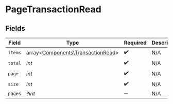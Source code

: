 # PageTransactionRead


## Fields

| Field                                                                           | Type                                                                            | Required                                                                        | Description                                                                     |
| ------------------------------------------------------------------------------- | ------------------------------------------------------------------------------- | ------------------------------------------------------------------------------- | ------------------------------------------------------------------------------- |
| `items`                                                                         | array<[Components\TransactionRead](../../Models/Components/TransactionRead.md)> | :heavy_check_mark:                                                              | N/A                                                                             |
| `total`                                                                         | *int*                                                                           | :heavy_check_mark:                                                              | N/A                                                                             |
| `page`                                                                          | *int*                                                                           | :heavy_check_mark:                                                              | N/A                                                                             |
| `size`                                                                          | *int*                                                                           | :heavy_check_mark:                                                              | N/A                                                                             |
| `pages`                                                                         | *?int*                                                                          | :heavy_minus_sign:                                                              | N/A                                                                             |